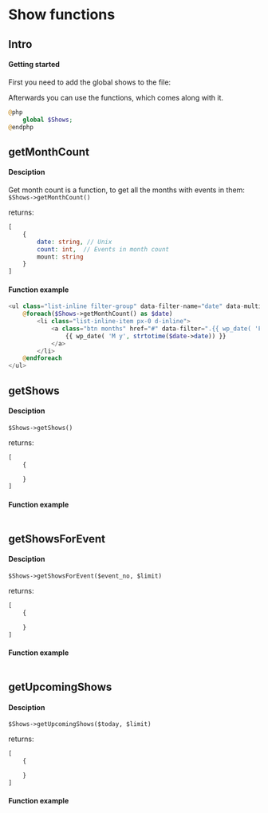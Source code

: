 # Show functions
<!-- panels:start -->

<!-- div:title-panel -->
## Intro
<!-- div:left-panel -->
#### Getting started
First you need to add the global shows to the file: 

Afterwards you can use the functions, which comes along with it.
<!-- div:right-panel -->
```php
@php
    global $Shows;
@endphp
```

<!-- div:title-panel -->
## getMonthCount
<!-- div:left-panel -->
#### Desciption
Get month count is a function, to get all the months with events in them:
`$Shows->getMonthCount()`

returns: 
```php
[
    {
        date: string, // Unix
        count: int,  // Events in month count
        mount: string
    }
]
```
<!-- div:right-panel -->
#### Function example
```php
<ul class="list-inline filter-group" data-filter-name="date" data-multiple>
    @foreach($Shows->getMonthCount() as $date)
        <li class="list-inline-item px-0 d-inline">
            <a class="btn months" href="#" data-filter=".{{ wp_date( 'FY', strtotime($date->date)) }}">
                {{ wp_date( 'M y', strtotime($date->date)) }}
            </a>
        </li>
    @endforeach
</ul>
```

<!-- div:title-panel -->
## getShows
<!-- div:left-panel -->
#### Desciption
`$Shows->getShows()`

returns: 
```php
[
    {

    }
]
```
<!-- div:right-panel -->
#### Function example
```php
```

<!-- div:title-panel -->
## getShowsForEvent
<!-- div:left-panel -->
#### Desciption
`$Shows->getShowsForEvent($event_no, $limit)`

returns: 
```php
[
    {

    }
]
```
<!-- div:right-panel -->
#### Function example
```php
```

<!-- div:title-panel -->
## getUpcomingShows
<!-- div:left-panel -->
#### Desciption
`$Shows->getUpcomingShows($today, $limit)`

returns: 
```php
[
    {

    }
]
```
<!-- div:right-panel -->
#### Function example
```php
```



<!-- panels:end -->

